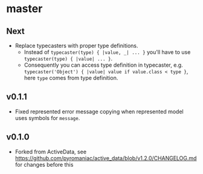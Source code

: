 # master

## Next

- Replace typecasters with proper type definitions.
  - Instead of `typecaster(type) { |value, _| ... }` you'll have to use `typecaster(type) { |value| ... }`.
  - Consequently you can access type definition in typecaster, e.g. `typecaster('Object') { |value| value if value.class < type }`, here `type` comes from type definition.

## v0.1.1

- Fixed represented error message copying when represented model uses symbols for `message`. 

## v0.1.0

- Forked from ActiveData, see https://github.com/pyromaniac/active_data/blob/v1.2.0/CHANGELOG.md for changes before this
